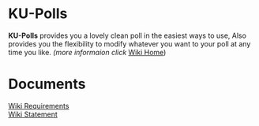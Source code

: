 # KU-Polls
**KU-Polls** provides you a lovely clean poll in the easiest ways to use, Also provides you the flexibility to modify whatever you want to your poll at any time you like. *(more informaion click* [Wiki Home](/../../wiki/Home))

# Documents
[Wiki Requirements](/../../wiki/Requirements)  
[Wiki Statement](/../../wiki/Vision%20Statement)   

